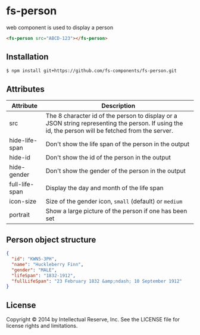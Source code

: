 # fs-person
<fs-person> web component is used to display a person

```html
<fs-person src="ABCD-123"></fs-person>
```

## Installation

```bash
$ npm install git+https://github.com/fs-components/fs-person.git
```

## Attributes

| Attribute      | Description |
| -------------- | ----------- |
| src            | The 8 character id of the person to display or a JSON string representing the person. If using the id, the person will be fetched from the server. |
| hide-life-span | Don't show the life span of the person in the output |
| hide-id        | Don't show the id of the person in the output |
| hide-gender    | Don't show the gender of the person in the output |
| full-life-span | Display the day and month of the life span |
| icon-size      | Size of the gender icon, `small` (default) or `medium` |
| portrait       | Show a large picture of the person if one has been set |

## Person object structure

```json
{
  "id": "KWN5-3PH",
  "name": "Huckleberry Finn",
  "gender": "MALE",
  "lifeSpan": "1832-1912",
  "fullLifeSpan": "23 February 1832 &amp;ndash; 10 September 1912"
}
```

## License
Copyright © 2014 by Intellectual Reserve, Inc. See the LICENSE file for license rights and limitations.